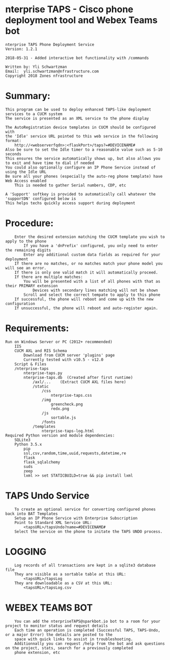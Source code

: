 #	nterprise TAPS - Cisco phone deployment tool and Webex Teams bot

	nterprise TAPS Phone Deployment Service
	Version: 1.2.1

   	2018-05-31 - Added interactive bot functionality with /commands

	Written by: Yli Schwartzman
	Email:	yli.schwartzman@nfrastructure.com
	Copyright 2018 Zones nfrastructure

#	Summary:
	This program can be used to deploy enhanced TAPS-like deployment services to a CUCM system
	The service is presented as an XML service to the phone display

	The AutoRegistration device templates in CUCM should be configured with
	the 'Idle' service URL pointed to this web service in the following format:
		http://<webserverfqdn>:<flaskPort>/taps?=#DEVICENAME#
	Also be sure to set the Idle timer to a reasonable value such as 5-10 seconds
	This ensures the service automatically shows up, but also allows you to exit and have time to dial if needed
	You could also optionally configure an IP Phone Service instead of using the Idle URL
	Be sure all your phones (especially the auto-reg phone template) have Web Access enabled
		This is needed to gather Serial numbers, CDP, etc

	A 'Support' softkey is provided to automatically call whatever the 'supportDN' configured below is
	This helps techs quickly access support during deployment

#	Procedure:
		Enter the desired extension matching the CUCM template you wish to apply to the phone
			If you have a 'dnPrefix' configured, you only need to enter the remaining digits
			Enter any additional custom data fields as required for your deployment
		If there are no matches, or no matches match your phone model you will see an error.
		If there is only one valid match it will automatically proceed.
		If there are multiple matches:
			You will be presented with a list of all phones with that as their PRIMARY extension
				Devices with secondary lines matching will not be shown
			Scroll and select the correct tempate to apply to this phone
		If successful, the phone will reboot and come up with the new configuration
		If unsuccessful, the phone will reboot and auto-register again.

#	Requirements:
	Run on Windows Server or PC (2012+ recommended)
		IIS
		CUCM AXL and RIS Schema
			Download from CUCM server 'plugins' page
			Currently tested with v10.5 - v12.0
		Script & Files
		/nterprise-taps
			nterprise-taps.py
			nterprise-taps.db  (Created after first runtime)
				/axl/...	(Extract CUCM AXL files here)
				/static
					/css
						nterprise-taps.css
					/img
						greencheck.png
						redx.png
					/js
						sortable.js
					/fonts
				/templates
					nterprise-taps-log.html
	Required Python version and module dependencies:
		SQLite3
		Python 3.5.x
			pip
			ssl,csv,random,time,uuid,requests,datetime,re
			flask
			flask_sqlalchemy
			suds
			zeep
 			lxml >> set STATICBUILD=true && pip install lxml


#	TAPS Undo Service
		To create an optional service for converting configured phones back into BAT Templates
		Setup an IP Phone Service with Enterprise Subscription
		Point to Standard XML Service URL:
			<tapsURL>/tapsUndo?name=#DEVICENAME#
		Select the service on the phone to initate the TAPS UNDO process.


#	LOGGING
		Log records of all transactions are kept in a sqlite3 database file
		They are visible as a sortable table at this URL:
			<tapsURL>/tapsLog
		They are downloadable as a CSV at this URL:
			<tapsURL>/tapsLog.csv


#	WEBEX TEAMS BOT
	   	You can add the nterpriseTAPS@sparkbot.io bot to a room for your project to monitor status and request details
		Each time an operation is completed (Successful TAPS, TAPS-Undo, or a major Error) the details are posted to the
		space with quick links to assist in troubleshooting.
		Additionnally you can request /help from the bot and ask questions on the project, stats, search for a previously completed
		phone extension, etc
